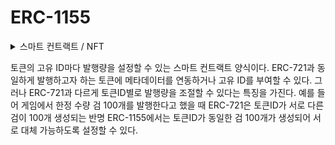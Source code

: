 # ERC-1155

<details>

<summary>스마트 컨트랙트 / NFT</summary>



</details>

토큰의 고유 ID마다 발행량을 설정할 수 있는 스마트 컨트랙트 양식이다. ERC-721과 동일하게 발행하고자 하는 토큰에 메타데이터를 연동하거나 고유 ID를 부여할 수 있다. 그러나 ERC-721과 다르게 토큰ID별로 발행량을 조절할 수 있다는 특징을 가진다. 예를 들어 게임에서 한정 수량 검 100개를 발행한다고 했을 때 ERC-721은 토큰ID가 서로 다른 검이 100개 생성되는 반명 ERC-1155에서는 토큰ID가 동일한 검 100개가 생성되어 서로 대체 가능하도록 설정할 수 있다.
